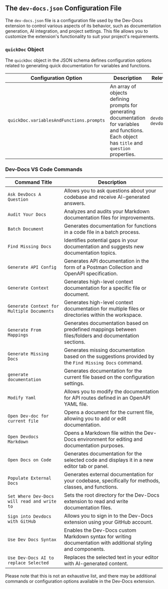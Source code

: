 
  
  ## The `dev-docs.json` Configuration File

The `dev-docs.json` file is a configuration file used by the Dev-Docs extension to control various aspects of its behavior, such as documentation generation, AI integration, and project settings. This file allows you to customize the extension's functionality to suit your project's requirements.

### `quickDoc` Object

The `quickDoc` object in the JSON schema defines configuration options related to generating quick documentation for variables and functions.

| Configuration Option | Description | Relevant VS Code Commands |
| -------------------- | ----------- | -------------------------- |
| `quickDoc.variablesAndFunctions.prompts` | An array of objects defining prompts for generating documentation for variables and functions. Each object has `title` and `question` properties. | `devdocs.generateDocumentation`, `devdocs.addSelected` |

### Dev-Docs VS Code Commands

| Command Title | Description |
| ------------- | ----------- |
| `Ask DevDocs A Question` | Allows you to ask questions about your codebase and receive AI-generated answers. |
| `Audit Your Docs` | Analyzes and audits your Markdown documentation files for improvements. |
| `Batch Document` | Generates documentation for functions in a code file in a batch process. |
| `Find Missing Docs` | Identifies potential gaps in your documentation and suggests new documentation topics. |
| `Generate API Config` | Generates API documentation in the form of a Postman Collection and OpenAPI specification. |
| `Generate Context` | Generates high-level context documentation for a specific file or document. |
| `Generate Context for Multiple Documents` | Generates high-level context documentation for multiple files or directories within the workspace. |
| `Generate From Mappings` | Generates documentation based on predefined mappings between files/folders and documentation sections. |
| `Generate Missing Docs` | Generates missing documentation based on the suggestions provided by the `Find Missing Docs` command. |
| `generate documentation` | Generates documentation for the current file based on the configuration settings. |
| `Modify Yaml` | Allows you to modify the documentation for API routes defined in an OpenAPI YAML file. |
| `Open Dev-doc for current file` | Opens a document for the current file, allowing you to add or edit documentation. |
| `Open Devdocs Markdown` | Opens a Markdown file within the Dev-Docs environment for editing and documentation purposes. |
| `Open Docs on Code` | Generates documentation for the selected code and displays it in a new editor tab or panel. |
| `Populate External Docs` | Generates external documentation for your codebase, specifically for methods, classes, and functions. |
| `Set Where Dev-Docs will read and write to` | Sets the root directory for the Dev-Docs extension to read and write documentation files. |
| `Sign into Devdocs with GitHub` | Allows you to sign in to the Dev-Docs extension using your GitHub account. |
| `Use Dev Docs Syntax` | Enables the Dev-Docs custom Markdown syntax for writing documentation with additional styling and components. |
| `Use Dev-Docs AI to replace Selected` | Replaces the selected text in your editor with AI-generated content. |

Please note that this is not an exhaustive list, and there may be additional commands or configuration options available in the Dev-Docs extension.
  
  